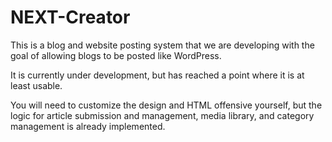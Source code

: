 # NEXT-Creator

This is a blog and website posting system that we are developing with the goal of allowing blogs to be posted like WordPress.

It is currently under development, but has reached a point where it is at least usable.

You will need to customize the design and HTML offensive yourself, but the logic for article submission and management, media library, and category management is already implemented.